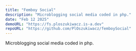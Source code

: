 ```yaml
---
title: "Femboy Social"
description: "Microblogging social media coded in php."
date: "Feb 12 2025"
demoURL: "https://fs.ploszukiwacz.is-a.dev"
repoURL: "https://github.com/PlOszukiwacz/femboySocial"
---
```

Microblogging social media coded in php.
